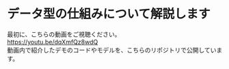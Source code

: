 # データ型の仕組みについて解説します

最初に、こちらの動画をご視聴ください。<br>
<https://youtu.be/dqXmfQz8wdQ> <br>
動画内で紹介したデモのコードやモデルを、こちらのリポジトリで公開しています。
